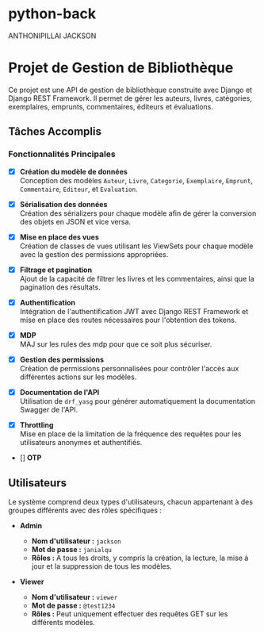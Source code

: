 # python-back
ANTHONIPILLAI JACKSON

# Projet de Gestion de Bibliothèque

Ce projet est une API de gestion de bibliothèque construite avec Django et Django REST Framework. Il permet de gérer les auteurs, livres, catégories, exemplaires, emprunts, commentaires, éditeurs et évaluations.

## Tâches Accomplis

### Fonctionnalités Principales

- [x] **Création du modèle de données**  
  Conception des modèles `Auteur`, `Livre`, `Categorie`, `Exemplaire`, `Emprunt`, `Commentaire`, `Editeur`, et `Evaluation`.

- [x] **Sérialisation des données**  
  Création des sérializers pour chaque modèle afin de gérer la conversion des objets en JSON et vice versa.

- [x] **Mise en place des vues**  
  Création de classes de vues utilisant les ViewSets pour chaque modèle avec la gestion des permissions appropriées.

- [x] **Filtrage et pagination**  
  Ajout de la capacité de filtrer les livres et les commentaires, ainsi que la pagination des résultats.

- [x] **Authentification**  
  Intégration de l'authentification JWT avec Django REST Framework et mise en place des routes nécessaires pour l'obtention des tokens.

- [x] **MDP**  
  MAJ sur les rules des mdp pour que ce soit plus sécuriser.

- [x] **Gestion des permissions**  
  Création de permissions personnalisées pour contrôler l'accès aux différentes actions sur les modèles.

- [x] **Documentation de l'API**  
  Utilisation de `drf_yasg` pour générer automatiquement la documentation Swagger de l'API.

- [x] **Throttling**  
  Mise en place de la limitation de la fréquence des requêtes pour les utilisateurs anonymes et authentifiés.

- [] **OTP**

## Utilisateurs

Le système comprend deux types d'utilisateurs, chacun appartenant à des groupes différents avec des rôles spécifiques :

- **Admin**  
  - **Nom d'utilisateur :** `jackson`  
  - **Mot de passe :** `janialqu`  
  - **Rôles :** A tous les droits, y compris la création, la lecture, la mise à jour et la suppression de tous les modèles.

- **Viewer**  
  - **Nom d'utilisateur :** `viewer`  
  - **Mot de passe :** `@test1234`  
  - **Rôles :** Peut uniquement effectuer des requêtes GET sur les différents modèles.


